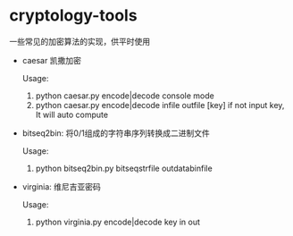 # cryptology-tools
一些常见的加密算法的实现，供平时使用
* caesar  凯撒加密

  Usage:
	1. python caesar.py encode|decode
	   console mode
	2. python caesar.py encode|decode infile outfile [key]
	   if not input key, It will auto compute

* bitseq2bin: 将0/1组成的字符串序列转换成二进制文件
  
  Usage:

	1. python bitseq2bin.py bitseqstrfile outdatabinfile

* virginia: 维尼吉亚密码

  Usage:
  	1. python virginia.py encode|decode key in out
